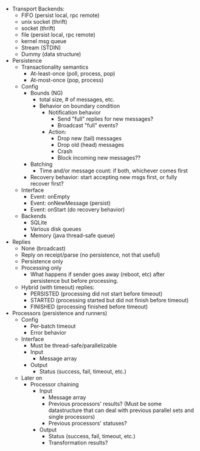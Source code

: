 - Transport Backends:
    - FIFO (persist local, rpc remote)
    - unix socket (thrift)
    - socket (thrift)
    - file (persist local, rpc remote)
    - kernel msg queue
    - Stream (STDIN)
    - Dummy (data structure)
- Persistence
    - Transactionality semantics
        - At-least-once (poll, process, pop)
        - At-most-once (pop, process)
    - Config
        - Bounds (NG)
            - total size, # of messages, etc.
            - Behavior on boundary condition
                - Notification behavior
                    - Send "full" replies for new messages?
                    - Broadcast "full" events?
                - Action:
                    - Drop new (tail) messages
                    - Drop old (head) messages
                    - Crash
                    - Block incoming new messages??
        - Batching
            - Time and/or message count: if both, whichever comes first
        - Recovery behavior: start accepting new msgs first, or fully recover first?
    - Interface
        - Event: onEmpty
        - Event: onNewMessage (persist)
        - Event: onStart (do recovery behavior)
    - Backends
        - SQLite
        - Various disk queues
        - Memory (java thread-safe queue)
- Replies
    - None (broadcast)
    - Reply on receipt/parse (no persistence, not that useful)
    - Persistence only
    - Processing only
        - What happens if sender goes away (reboot, etc) after persistence but before processing.
    - Hybrid (with timeout) replies:
        - PERSISTED (processing did not start before timeout)
        - STARTED (processing started but did not finish before timeout)
        - FINISHED (processing finished before timeout)
- Processors (persistence and runners)
    - Config
        - Per-batch timeout
        - Error behavior
    - Interface
        - Must be thread-safe/parallelizable
        - Input
            - Message array
        - Output
            - Status (success, fail, timeout, etc.)
    - Later on
        - Processor chaining
            - Input
                - Message array
                - Previous processors' results? (Must be some datastructure that can deal with previous parallel sets and single processors)
                - Previous processors' statuses?
            - Output
                - Status (success, fail, timeout, etc.)
                - Transformation results?